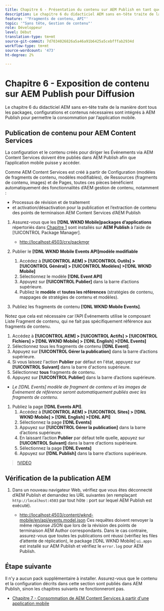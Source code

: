 ```yaml
---
title: Chapitre 6 - Présentation du contenu sur AEM Publish en tant que JSON - Content Services
description: Le chapitre 6 du didacticiel AEM sans en-tête traite de la manière dont tous les packages, configurations et contenus nécessaires sont intégrés à AEM Publish pour permettre la consommation à partir de l’application mobile.
feature: '"Fragments de contenu, API"'
topic: '"Sans tête, Gestion de contenu"'
role: Développeur
level: Début
translation-type: tm+mt
source-git-commit: 7d7034026826a5a46a91b6425a5cebfffab2934d
workflow-type: tm+mt
source-wordcount: '473'
ht-degree: 2%

---
```



# Chapitre 6 - Exposition de contenu sur AEM Publish pour Diffusion

Le chapitre 6 du didacticiel AEM sans en-tête traite de la manière dont tous les packages, configurations et contenus nécessaires sont intégrés à AEM Publish pour permettre la consommation par l’application mobile.

## Publication de contenu pour AEM Content Services

La configuration et le contenu créés pour diriger les Événements via AEM Content Services doivent être publiés dans AEM Publish afin que l’application mobile puisse y accéder.

Comme AEM Content Services est créé à partir de Configuration (modèles de fragments de contenu, modèles modifiables), de Ressources (fragments de contenu, images) et de Pages, toutes ces pièces bénéficient automatiquement des fonctionnalités d’AEM gestion de contenu, notamment :

* Processus de révision et de traitement
* et activation/désactivation pour la publication et l’extraction de contenu des points de terminaison AEM Content Services d’AEM Publish

1. Assurez-vous que les **[!DNL WKND Mobile]packages d’applications** répertoriés dans [Chapitre 1](./chapter-1.md#wknd-mobile-application-packages) sont installés sur **AEM Publish** à l’aide de [!UICONTROL Package Manager].
   * [http://localhost:4503/crx/packmgr](http://localhost:4503/crx/packmgr)

1. Publier le **[!DNL WKND Mobile Events API]modèle modifiable**
   1. Accédez à **[!UICONTROL AEM] > [!UICONTROL Outils] > [!UICONTROL Général] > [!UICONTROL Modèles] >[!DNL WKND Mobile]**
   1. Sélectionnez le modèle **[!DNL Event API]**
   1. Appuyez sur **[!UICONTROL Publier]** dans la barre d’actions supérieure.
   1. Publiez le **modèle** et **toutes les références** (stratégies de contenu, mappages de stratégies de contenu et modèles).

1. Publiez les fragments de contenu **[!DNL WKND Mobile Events]**.

Notez que cela est nécessaire car l’API Événements utilise le composant Liste Fragment de contenu, qui ne fait pas spécifiquement référence aux fragments de contenu.
1. Accédez à **[!UICONTROL AEM] > [!UICONTROL Actifs] > [!UICONTROL Fichiers] > [!DNL WKND Mobile] > [!DNL English] >[!DNL Events]**
1. Sélectionnez tous les fragments de contenu **[!DNL Event]**.
1. Appuyez sur **[!UICONTROL Gérer la publication]** dans la barre d’actions supérieure.
1. Si vous laissez l&#39;action **Publier** par défaut en l&#39;état, appuyez sur **[!UICONTROL Suivant]** dans la barre d&#39;actions supérieure.
1. Sélectionnez **tous** fragments de contenu.
1. Appuyez sur **[!UICONTROL Publier]** dans la barre d’actions supérieure.
* *Le [!DNL Events] modèle de fragment de contenu et les images de Événement de référence seront automatiquement publiés avec les fragments de contenu.*

1. Publiez la page **[!DNL Events API]**.
   1. Accédez à **[!UICONTROL AEM] > [!UICONTROL Sites] > [!DNL WKND Mobile] > [!DNL English] >[!DNL API]**
   1. Sélectionnez la page **[!DNL Events]**
   1. Appuyez sur **[!UICONTROL Gérer la publication]** dans la barre d’actions supérieure.
   1. En laissant l’action **Publier** par défaut telle quelle, appuyez sur **[!UICONTROL Suivant]** dans la barre d’actions supérieure.
   1. Sélectionnez la page **[!DNL Events]**
   1. Appuyez sur **[!DNL Publish]** dans la barre d’actions supérieure.

>[!VIDEO](https://video.tv.adobe.com/v/28343/?quality=12&learn=on)

## Vérification de la publication AEM

1. Dans un nouveau navigateur Web, vérifiez que vous êtes déconnecté d’AEM Publish et demandez les URL suivantes (en remplaçant `http://localhost:4503` par tout hôte : port sur lequel AEM Publish est exécuté).

   * [http://localhost:4503/content/wknd-mobile/en/api/events.model.json](http://localhost:4503/content/wknd-mobile/en/api/events.model.tidy.json)
   Ces requêtes doivent renvoyer la même réponse JSON que lors de la révision des points de terminaison AEM Author correspondants. Dans le cas contraire, assurez-vous que toutes les publications ont réussi (vérifiez les files d’attente de réplication), le package [!DNL WKND Mobile] `ui.apps` est installé sur AEM Publish et vérifiez le `error.log` pour AEM Publish.

## Étape suivante

Il n&#39;y a aucun pack supplémentaire à installer. Assurez-vous que le contenu et la configuration décrits dans cette section sont publiés dans AEM Publish, sinon les chapitres suivants ne fonctionneront pas.

* [Chapitre 7 - Consommation de AEM Content Services à partir d&#39;une application mobile](./chapter-7.md)

